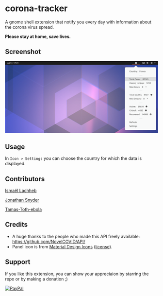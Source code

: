 # corona-tracker

A gnome shell extension that notify you every day with information about the corona virus spread.

**Please stay at home, save lives.**

## Screenshot

![Screenshot](/resources/screenshot.png)

## Usage

In `Icon > Settings` you can choose the country for which the data is displayed. 

## Contributors 

[Ismaël Lachheb](https://github.com/lachhebo)

[Jonathan Snyder](https://github.com/jpsnyder)

[Tamas-Toth-ebola](https://github.com/Tamas-Toth-ebola)


## Credits

- A huge thanks to the people who made this API freely available: https://github.com/NovelCOVID/API/
- Panel icon is from [Material Design Icons](https://materialdesignicons.com/) ([license](https://github.com/google/material-design-icons/blob/master/LICENSE)).

## Support

If you like this extension, you can show your appreciaion by starring the repo or by making a donation ;)

[<img height="30" src="https://raw.githubusercontent.com/lachhebo/GabTag/screenshots/donate.png" alt="PayPal"/>](https://www.paypal.me/lachhebo)
